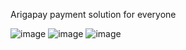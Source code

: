Arigapay 
payment solution for everyone

![image](https://cdn.discordapp.com/attachments/1240644231308247062/1249918628967485624/image.png?ex=66690cef&is=6667bb6f&hm=abdfc52c8a93c1a1020088ee325c381371f60abc3929e5a1252bb102d6ab4ffb&)
![image](https://cdn.discordapp.com/attachments/1240644231308247062/1249918628967485624/image.png?ex=66690cef&is=6667bb6f&hm=abdfc52c8a93c1a1020088ee325c381371f60abc3929e5a1252bb102d6ab4ffb&)
![image](https://cdn.discordapp.com/attachments/1240644231308247062/1249919648535937044/image.png?ex=66690de2&is=6667bc62&hm=5c503ba706e69bf6aed19abf77b1578d91a94efc66fd059776c3c03d5ea1f9fa&)
